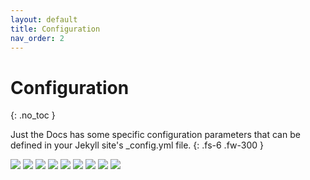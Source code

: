 ```yaml
---
layout: default
title: Configuration
nav_order: 2
---
```


# Configuration
{: .no_toc }

Just the Docs has some specific configuration parameters that can be defined in your Jekyll site's \_config.yml file.
{: .fs-6 .fw-300 }

![](../../assets/images/fiix1/image007.jpg)
![](../../assets/images/fiix1/image008.jpg)
![](../../assets/images/fiix1/image009.jpg)
![](../../assets/images/fiix1/image010.jpg)
![](../../assets/images/fiix1/image011.jpg)
![](../../assets/images/fiix1/image012.jpg)
![](../../assets/images/fiix1/image013.jpg)
![](../../assets/images/fiix1/image014.jpg)
![](../../assets/images/fiix1/image015.jpg)